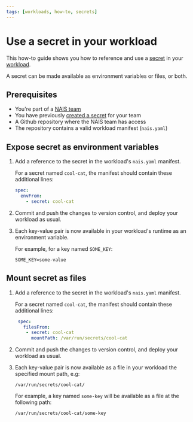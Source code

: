 ```yaml
---
tags: [workloads, how-to, secrets]
---
```


# Use a secret in your workload

This how-to guide shows you how to reference and use a [secret](../README.md)
in your [workload](../../../workloads/README.md).

A secret can be made available as environment variables or files, or both.

## Prerequisites

- You're part of a [NAIS team](../../../explanations/team.md)
- You have previously [created a secret](console.md#create-a-secret) for your team
- A Github repository where the NAIS team has access
- The repository contains a valid workload manifest (`nais.yaml`)

## Expose secret as environment variables 

1. Add a reference to the secret in the workload's `nais.yaml` manifest.

    For a secret named `cool-cat`, the manifest should contain these additional lines:

    ```yaml title="nais.yaml" hl_lines="2-3"
    spec:
      envFrom:
        - secret: cool-cat
    ```

2. Commit and push the changes to version control, and deploy your workload as usual.
3. Each key-value pair is now available in your workload's runtime as an environment variable.

    For example, for a key named `SOME_KEY`:

    ```shell
    SOME_KEY=some-value
    ```

## Mount secret as files

1. Add a reference to the secret in the workload's `nais.yaml` manifest.

    For a secret named `cool-cat`, the manifest should contain these additional lines:

    ```yaml title="nais.yaml" hl_lines="2-4"
     spec:
       filesFrom:
        - secret: cool-cat
          mountPath: /var/run/secrets/cool-cat
    ```

2. Commit and push the changes to version control, and deploy your workload as usual.
3. Each key-value pair is now available as a file in your workload the specified mount path, e.g:

    ```shell
    /var/run/secrets/cool-cat/
    ```

    For example, a key named `some-key` will be available as a file at the following path:

    ```shell
    /var/run/secrets/cool-cat/some-key
    ```
